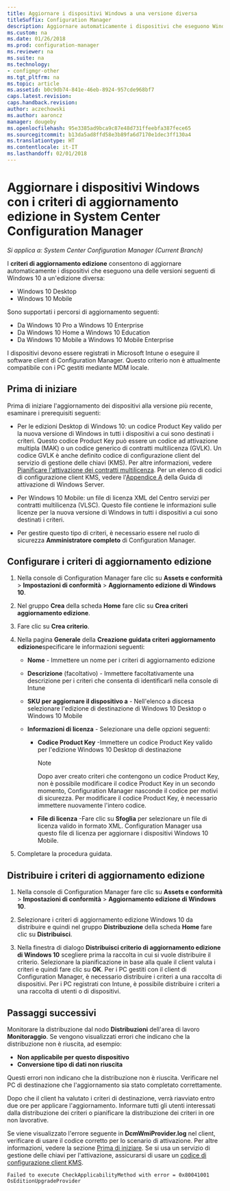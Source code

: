 ```yaml
---
title: Aggiornare i dispositivi Windows a una versione diversa
titleSuffix: Configuration Manager
description: Aggiornare automaticamente i dispositivi che eseguono Windows 10 Desktop o Windows 10 Mobile a un'edizione differente con Configuration Manager.
ms.custom: na
ms.date: 01/26/2018
ms.prod: configuration-manager
ms.reviewer: na
ms.suite: na
ms.technology:
- configmgr-other
ms.tgt_pltfrm: na
ms.topic: article
ms.assetid: b0c9db74-841e-46eb-8924-957cde968bf7
caps.latest.revision: 
caps.handback.revision: 
author: aczechowski
ms.author: aaroncz
manager: dougeby
ms.openlocfilehash: 95e3385ad9bca9c87e48d731ffeebfa387fece65
ms.sourcegitcommit: b13da5ad8ffd58e3b89fa6d7170e1dec3ff130a4
ms.translationtype: HT
ms.contentlocale: it-IT
ms.lasthandoff: 02/01/2018
---
```

# <a name="upgrade-windows-devices-with-the-edition-upgrade-policy-in-system-center-configuration-manager"></a>Aggiornare i dispositivi Windows con i criteri di aggiornamento edizione in System Center Configuration Manager

*Si applica a: System Center Configuration Manager (Current Branch)*


I **criteri di aggiornamento edizione** consentono di aggiornare automaticamente i dispositivi che eseguono una delle versioni seguenti di Windows 10 a un'edizione diversa:

- Windows 10 Desktop
- Windows 10 Mobile

Sono supportati i percorsi di aggiornamento seguenti:

- Da Windows 10 Pro a Windows 10 Enterprise
- Da Windows 10 Home a Windows 10 Education
- Da Windows 10 Mobile a Windows 10 Mobile Enterprise

I dispositivi devono essere registrati in Microsoft Intune o eseguire il software client di Configuration Manager. Questo criterio non è attualmente compatibile con i PC gestiti mediante MDM locale.

## <a name="before-you-start"></a>Prima di iniziare  
 Prima di iniziare l'aggiornamento dei dispositivi alla versione più recente, esaminare i prerequisiti seguenti:  

-   Per le edizioni Desktop di Windows 10: un codice Product Key valido per la nuova versione di Windows in tutti i dispositivi a cui sono destinati i criteri. Questo codice Product Key può essere un codice ad attivazione multipla (MAK) o un codice generico di contratti multilicenza (GVLK). Un codice GVLK è anche definito codice di configurazione client del servizio di gestione delle chiavi (KMS). Per altre informazioni, vedere [Pianificare l'attivazione dei contratti multilicenza](https://docs.microsoft.com/windows/deployment/volume-activation/plan-for-volume-activation-client). Per un elenco di codici di configurazione client KMS, vedere l'[Appendice A](https://docs.microsoft.com/windows-server/get-started/kmsclientkeys) della Guida di attivazione di Windows Server. <!--496871-->  

-   Per Windows 10 Mobile: un file di licenza XML del Centro servizi per contratti multilicenza (VLSC). Questo file contiene le informazioni sulle licenze per la nuova versione di Windows in tutti i dispositivi a cui sono destinati i criteri.

- Per gestire questo tipo di criteri, è necessario essere nel ruolo di sicurezza **Amministratore completo** di Configuration Manager.

## <a name="configure-the-edition-upgrade-policy"></a>Configurare i criteri di aggiornamento edizione  

1.  Nella console di Configuration Manager fare clic su **Assets e conformità** > **Impostazioni di conformità** > **Aggiornamento edizione di Windows 10**.  

3.  Nel gruppo **Crea** della scheda **Home** fare clic su **Crea criteri aggiornamento edizione**.  

4.  Fare clic su **Crea criterio**.  

5.  Nella pagina **Generale** della **Creazione guidata criteri aggiornamento edizione**specificare le informazioni seguenti:  

    -   **Nome** - Immettere un nome per i criteri di aggiornamento edizione  

    -   **Descrizione** (facoltativo) - Immettere facoltativamente una descrizione per i criteri che consenta di identificarli nella console di Intune  

    -   **SKU per aggiornare il dispositivo a** - Nell'elenco a discesa selezionare l'edizione di destinazione di Windows 10 Desktop o Windows 10 Mobile  

    -   **Informazioni di licenza** - Selezionare una delle opzioni seguenti:  

        -   **Codice Product Key** -Immettere un codice Product Key valido per l'edizione Windows 10 Desktop di destinazione  

            > [!NOTE]  
            >  Dopo aver creato criteri che contengono un codice Product Key, non è possibile modificare il codice Product Key in un secondo momento, Configuration Manager nasconde il codice per motivi di sicurezza. Per modificare il codice Product Key, è necessario immettere nuovamente l'intero codice.  

        -   **File di licenza** -Fare clic su **Sfoglia** per selezionare un file di licenza valido in formato XML. Configuration Manager usa questo file di licenza per aggiornare i dispositivi Windows 10 Mobile.  

6.  Completare la procedura guidata.  


## <a name="deploy-the-edition-upgrade-policy"></a>Distribuire i criteri di aggiornamento edizione  

1.  Nella console di Configuration Manager fare clic su **Assets e conformità** > **Impostazioni di conformità** > **Aggiornamento edizione di Windows 10**.  

3.  Selezionare i criteri di aggiornamento edizione Windows 10 da distribuire e quindi nel gruppo **Distribuzione** della scheda **Home** fare clic su **Distribuisci**.  

4.  Nella finestra di dialogo **Distribuisci criterio di aggiornamento edizione di Windows 10** scegliere prima la raccolta in cui si vuole distribuire il criterio. Selezionare la pianificazione in base alla quale il client valuta i criteri e quindi fare clic su **OK**. Per i PC gestiti con il client di Configuration Manager, è necessario distribuire i criteri a una raccolta di dispositivi. Per i PC registrati con Intune, è possibile distribuire i criteri a una raccolta di utenti o di dispositivi. 



## <a name="next-steps"></a>Passaggi successivi

Monitorare la distribuzione dal nodo **Distribuzioni** dell'area di lavoro **Monitoraggio**. Se vengono visualizzati errori che indicano che la distribuzione non è riuscita, ad esempio:
- **Non applicabile per questo dispositivo**
- **Conversione tipo di dati non riuscita**

Questi errori non indicano che la distribuzione non è riuscita. Verificare nel PC di destinazione che l'aggiornamento sia stato completato correttamente.

Dopo che il client ha valutato i criteri di destinazione, verrà riavviato entro due ore per applicare l'aggiornamento. Informare tutti gli utenti interessati dalla distribuzione dei criteri o pianificare la distribuzione dei criteri in ore non lavorative.

Se viene visualizzato l'errore seguente in **DcmWmiProvider.log** nel client, verificare di usare il codice corretto per lo scenario di attivazione. Per altre informazioni, vedere la sezione [Prima di iniziare](#before-you-start). Se si usa un servizio di gestione delle chiavi per l'attivazione, assicurarsi di usare un [codice di configurazione client KMS](https://docs.microsoft.com/windows-server/get-started/kmsclientkeys).  <!-- 496871 -->   

`Failed to execute CheckApplicabilityMethod with error = 0x80041001 OsEditionUpgradeProvider`
